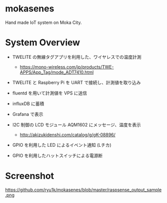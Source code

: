 # mokasenes
Hand made IoT system on Moka City.


# System Overview

* TWELITE の無線タグアプリを利用した、ワイヤレスでの温度計測
  * https://mono-wireless.com/jp/products/TWE-APPS/App_Tag/mode_ADT7410.html
* TWELITE と Raspberry Pi を UART で接続し、計測値を取り込み
* fluentd を用いて計測値を VPS に送信
* influxDB に蓄積
* Grafana で表示

* I2C 制御の LCD モジュール AQM1602 にメッセージ、温度を表示
  * http://akizukidenshi.com/catalog/g/gK-08896/

* GPIO を利用した LED によるイベント通知 (Lチカ)
* GPIO を利用したハットスイッチによる電源断

# Screenshot

https://github.com/ryu1k/mokasenes/blob/master/raspsense_output_sample.png

